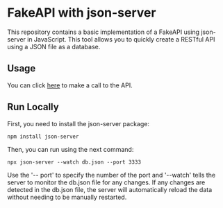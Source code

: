 # FakeAPI with json-server

This repository contains a basic implementation of a FakeAPI using json-server in JavaScript. This tool allows you to quickly create a RESTful API using a JSON file as a database.


## Usage

You can click [here](https://my-json-server.typicode.com/bcristobal/fakeAPI) to make a call to the API.

## Run Locally

First, you need to install the json-server package:

    npm install json-server

Then, you can run using the next command:

    npx json-server --watch db.json --port 3333

Use the '-- port' to specify the number of the port and '--watch' tells the server to monitor the db.json file for any changes. If any changes are detected in the db.json file, the server will automatically reload the data without needing to be manually restarted. 



